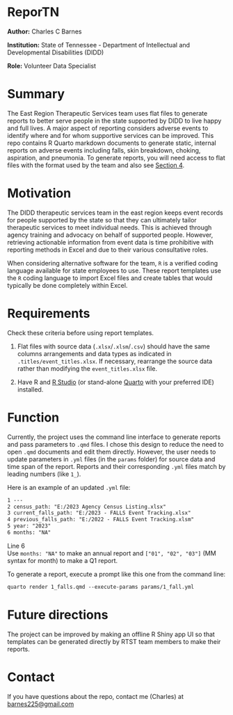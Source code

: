 # ReporTN


**Author:** Charles C Barnes

**Institution:** State of Tennessee - Department of Intellectual and
Developmental Disabilities (DIDD)

**Role:** Volunteer Data Specialist

# Summary

The East Region Therapeutic Services team uses flat files to generate
reports to better serve people in the state supported by DIDD to live
happy and full lives. A major aspect of reporting considers adverse
events to identify where and for whom supportive services can be
improved. This repo contains R Quarto markdown documents to generate
static, internal reports on adverse events including falls, skin
breakdown, choking, aspiration, and pneumonia. To generate reports, you
will need access to flat files with the format used by the team and also
see <a href="#sec-function" class="quarto-xref">Section 4</a>.

# Motivation

The DIDD therapeutic services team in the east region keeps event
records for people supported by the state so that they can ultimately
tailor therapeutic services to meet individual needs. This is achieved
through agency training and advocacy on behalf of supported people.
However, retrieving actionable information from event data is time
prohibitive with reporting methods in Excel and due to their various
consultative roles.

When considering alternative software for the team, `R` is a verified
coding language available for state employees to use. These report
templates use the `R` coding language to import Excel files and create
tables that would typically be done completely within Excel.

# Requirements

Check these criteria before using report templates.

1.  Flat files with source data (`.xlsx`/`.xlsm`/`.csv`) should have the
    same columns arrangements and data types as indicated in
    `.titles/event_titles.xlsx`. If necessary, rearrange the source data
    rather than modifying the `event_titles.xlsx` file.

2.  Have R and [R
    Studio](https://rstudio-education.github.io/hopr/starting.html "Installing R and RStudio")
    (or stand-alone
    [Quarto](https://quarto.org/docs/get-started/ "Get Started") with
    your preferred IDE) installed.

# Function

Currently, the project uses the command line interface to generate
reports and pass parameters to `.qmd` files. I chose this design to
reduce the need to open `.qmd` documents and edit them directly.
However, the user needs to update parameters in `.yml` files (in the
`params` folder) for source data and time span of the report. Reports
and their corresponding `.yml` files match by leading numbers (like
`1_`).

Here is an example of an updated `.yml` file:

``` default
1 ---
2 census_path: "E:/2023 Agency Census Listing.xlsx"
3 current_falls_path: "E:/2023 - FALLS Event Tracking.xlsx"
4 previous_falls_path: "E:/2022 - FALLS Event Tracking.xlsm"
5 year: "2023"
6 months: "NA"
```

Line 6  
Use `months: "NA"` to make an annual report and `["01", "02", "03"]` (MM
syntax for month) to make a Q1 report.

To generate a report, execute a prompt like this one from the command
line:

``` default
quarto render 1_falls.qmd --execute-params params/1_fall.yml
```

# Future directions

The project can be improved by making an offline R Shiny app UI so that
templates can be generated directly by RTST team members to make their
reports.

# Contact

If you have questions about the repo, contact me (Charles) at
barnes225@gmail.com
